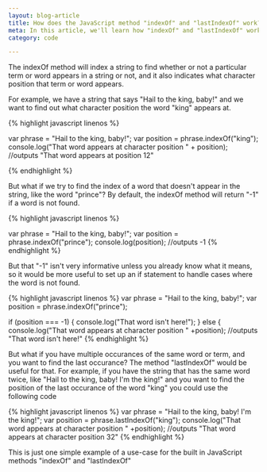 ```yaml
---
layout: blog-article
title: How does the JavaScript method "indexOf" and "lastIndexOf" work?
meta: In this article, we'll learn how "indexOf" and "lastIndexOf" work in javascript
category: code

---
```

<p>The indexOf method will index a string to find whether or not a particular term or word appears in a string or not, and it also indicates what character position that term or word appears. 

For example, we have a string that says "Hail to the king, baby!"
and we want to find out what character position the word "king" appears at. </p>
<p>

{% highlight javascript linenos %}

var phrase = "Hail to the king, baby!";
var position = phrase.indexOf("king");
console.log("That word appears at character position " + position); 
//outputs "That word appears at position 12"

{% endhighlight %}


<p>But what if we try to find the index of a word that doesn't appear in the string, like the word "prince"? By default, the indexOf method will return "-1" if a word is not found.</p>

{% highlight javascript linenos %}

  var phrase = "Hail to the king, baby!";
  var position = phrase.indexOf("prince");
  console.log(position); 
  //outputs -1 
{% endhighlight %}

<p>But that "-1" isn't very informative unless you already know what it means, so it would be more useful to set up an if statement to handle cases where the word is not found.</p>

{% highlight javascript linenos %}
 var phrase = "Hail to the king, baby!";
 var position = phrase.indexOf("prince");

 if (position === -1) {
 console.log("That word isn't here!");
 } else {
 console.log("That word appears at character position " +position); 
 //outputs "That word isn't here!"
 {% endhighlight %}

<p>But what if you have multiple occurances of the same word or term, and you want to find the last occurance?
The method "lastIndexOf" would be useful for that.
For example, if you have the string that has the same word twice, like "Hail to the king, baby! I'm the king!"
and you want to find the position of the last occurance of the word "king" you could use the following code</p>

{% highlight javascript linenos %}
 var phrase = "Hail to the king, baby! I'm the king!";
 var position = phrase.lastIndexOf("king");
 console.log("That word appears at character position " +position); 
 //outputs "That word appears at character position 32"
 {% endhighlight %}
 
 <p>
 This is just one simple example of a use-case for the built in JavaScript methods "indexOf" and "lastIndexOf"
</p>

